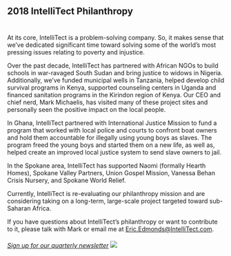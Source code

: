 

## 2018 IntelliTect Philanthropy
#
At its core, IntelliTect is a problem-solving company. So, it makes sense that we’ve dedicated significant time toward solving some of the world’s most pressing issues relating to poverty and injustice.

Over the past decade, IntelliTect has partnered with African NGOs to build schools in war-ravaged South Sudan and bring justice to widows in Nigeria. Additionally, we’ve funded municipal wells in Tanzania, helped develop child survival programs in Kenya, supported counseling centers in Uganda and financed sanitation programs in the Kirindon region of Kenya. Our CEO and chief nerd, Mark Michaelis, has visited many of these project sites and personally seen the positive impact on the local people.

In Ghana, IntelliTect partnered with International Justice Mission to fund a program that worked with local police and courts to confront boat owners and hold them accountable for illegally using young boys as slaves. The program freed the young boys and started them on a new life, as well as, helped create an improved local justice system to send slave owners to jail.

In the Spokane area, IntelliTect has supported Naomi (formally Hearth Homes), Spokane Valley Partners, Union Gospel Mission, Vanessa Behan Crisis Nursery, and Spokane World Relief.

Currently, IntelliTect is re-evaluating our philanthropy mission and are considering taking on a long-term, large-scale project targeted toward sub-Saharan Africa.

If you have questions about IntelliTect’s philanthropy or want to contribute to it, please talk with Mark or email me at [Eric.Edmonds@IntelliTect.com](mailto:Eric.Edmonds@IntelliTect.com).

###### [Sign up for our quarterly newsletter](https://bit.ly/2Nhro9T) [![](https://intellitect.com/wp-content/uploads/2017/07/Click-here-to-sign-up-1-300x69.jpg)](https://bit.ly/2Nhro9T "2018 Philanthropy Update")
